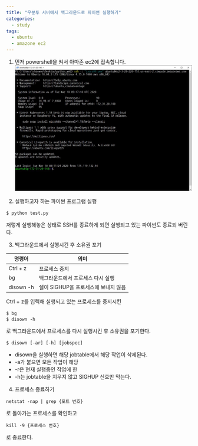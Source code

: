 ```yaml
---
title: "우분투 서버에서 백그라운드로 파이썬 실행하기"
categories:
  - study
tags:
  - ubuntu
  - amazone ec2
---
```

1. 먼저 powershell을 켜서 아마존 ec2에 접속합니다.
![1](/_posts/2020-03-10-1/1.JPG)

2. 실행하고자 하는 파이썬 프로그램 실행

 ```
 $ python test.py
 ```
저렇게 실행해놓은 상태로 SSH를 종료하게 되면 실행되고 있는 파이썬도 종료되 버린다.

3. 백그라운드에서 실행시킨 후 소유권 포기

명령어 | 의미
------ |-----
Ctrl + z | 프로세스 중지
bg | 백그라운드에서 프로세스 다시 실행
disown -h | 쉘이 SIGHUP을 프로세스에 보내지 않음

Ctrl + z를 입력해 실행되고 있는 프로세스를 중지시킨 
```
$ bg
$ disown -h
```
로 백그라운드에서 프로세스를 다시 실행시킨 후 소유권을 포기한다.

```
$ disown [-ar] [-h] [jobspec]
```
* disown을 실행하면 해당 jobtable에서 해당 작업이 삭제된다.
* -a가 붙으면 모든 작업이 해당
* -r은 현재 실행중인 작업에 한
* -h는 jobtable을 지우지 않고 SIGHUP 신호만 막는다.

4. 프로세스 종료하기
```
netstat -nap | grep {포트 번호}
```
로 돌아가는 프로세스를 확인하고
```
kill -9 {프로세스 번호}
```
로 종료한다.
